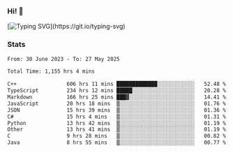 ### Hi!  👋

[![Typing SVG](https://readme-typing-svg.herokuapp.com?font=Fira+Code&pause=1000&width=435&lines=Hello!+I'm+Texiwustion.)](https://git.io/typing-svg)

### Stats

<!--START_SECTION:waka-->

```txt
From: 30 June 2023 - To: 27 May 2025

Total Time: 1,155 hrs 4 mins

C++                606 hrs 11 mins █████████████░░░░░░░░░░░░   52.48 %
TypeScript         234 hrs 12 mins █████░░░░░░░░░░░░░░░░░░░░   20.28 %
Markdown           166 hrs 25 mins ███▓░░░░░░░░░░░░░░░░░░░░░   14.41 %
JavaScript         20 hrs 18 mins  ▒░░░░░░░░░░░░░░░░░░░░░░░░   01.76 %
JSON               15 hrs 39 mins  ▒░░░░░░░░░░░░░░░░░░░░░░░░   01.36 %
C#                 15 hrs 4 mins   ▒░░░░░░░░░░░░░░░░░░░░░░░░   01.31 %
Python             13 hrs 42 mins  ▒░░░░░░░░░░░░░░░░░░░░░░░░   01.19 %
Other              13 hrs 41 mins  ▒░░░░░░░░░░░░░░░░░░░░░░░░   01.19 %
C                  9 hrs 28 mins   ▒░░░░░░░░░░░░░░░░░░░░░░░░   00.82 %
Java               8 hrs 55 mins   ▒░░░░░░░░░░░░░░░░░░░░░░░░   00.77 %
```

<!--END_SECTION:waka-->
